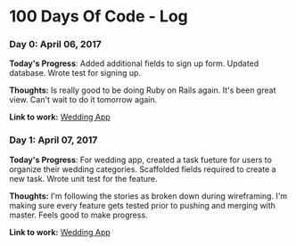  # 100 Days Of Code - Log

### Day 0: April 06, 2017 

**Today's Progress**: Added additional fields to sign up form. Updated database. Wrote test for signing up. 

**Thoughts:** Is really good to be doing Ruby on Rails again. It's been great view. Can't wait to do it tomorrow again.

**Link to work:** [Wedding App](https://github.com/jessmccay/wedding_app/commit/390b5fa040ecd2dcb512c212cb7b29d372a8d9db)

### Day 1: April 07, 2017 

**Today's Progress**: For wedding app, created a task fueture for users to organize their wedding categories. Scaffolded fields required to create a new task. Wrote unit test for the feature.  

**Thoughts:** I'm following the stories as broken down during wireframing. I'm making sure every feature gets tested prior to pushing and merging with master. Feels good to make progress. 

**Link to work:** [Wedding App](https://github.com/jessmccay/wedding_app/commit/82badb2ccbbd190f4938c0cf910c31a70521f79d)

